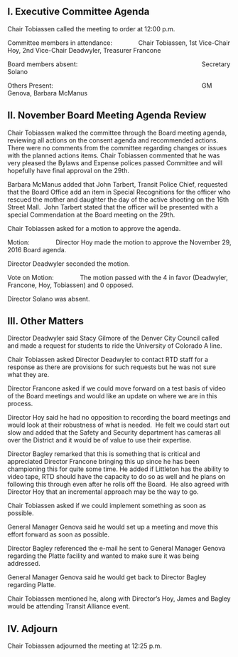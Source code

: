 ## I. Executive Committee Agenda

Chair Tobiassen called the meeting to order at 12:00 p.m.

Committee members in attendance:               Chair Tobiassen, 1st Vice-Chair Hoy, 2nd Vice-Chair Deadwyler, Treasurer Francone

Board members absent:                                                                       Secretary Solano

Others Present:                                                                                     GM Genova, Barbara McManus

## II. November Board Meeting Agenda Review

Chair Tobiassen walked the committee through the Board meeting agenda, reviewing all actions on the consent agenda and recommended actions.  There were no comments from the committee regarding changes or issues with the planned actions items. Chair Tobiassen commented that he was very pleased the Bylaws and Expense polices passed Committee and will hopefully have final approval on the 29th.

Barbara McManus added that John Tarbert, Transit Police Chief, requested that the Board Office add an item in Special Recognitions for the officer who rescued the mother and daughter the day of the active shooting on the 16th Street Mall.  John Tarbert stated that the officer will be presented with a special Commendation at the Board meeting on the 29th.

Chair Tobiassen asked for a motion to approve the agenda.

Motion:               Director Hoy made the motion to approve the November 29, 2016 Board agenda.

Director Deadwyler seconded the motion.

Vote on Motion:               The motion passed with the 4 in favor (Deadwyler, Francone, Hoy, Tobiassen) and 0 opposed.

Director Solano was absent.

## III. Other Matters

Director Deadwyler said Stacy Gilmore of the Denver City Council called and made a request for students to ride the University of Colorado A line.

Chair Tobiassen asked Director Deadwyler to contact RTD staff for a response as there are provisions for such requests but he was not sure what they are.

Director Francone asked if we could move forward on a test basis of video of the Board meetings and would like an update on where we are in this process.

Director Hoy said he had no opposition to recording the board meetings and would look at their robustness of what is needed.  He felt we could start out slow and added that the Safety and Security department has cameras all over the District and it would be of value to use their expertise.

Director Bagley remarked that this is something that is critical and appreciated Director Francone bringing this up since he has been championing this for quite some time. He added if Littleton has the ability to video tape, RTD should have the capacity to do so as well and he plans on following this through even after he rolls off the Board.  He also agreed with Director Hoy that an incremental approach may be the way to go.

Chair Tobiassen asked if we could implement something as soon as possible.

General Manager Genova said he would set up a meeting and move this effort forward as soon as possible.

Director Bagley referenced the e-mail he sent to General Manager Genova regarding the Platte facility and wanted to make sure it was being addressed.

General Manager Genova said he would get back to Director Bagley regarding Platte.

Chair Tobiassen mentioned he, along with Director’s Hoy, James and Bagley would be attending Transit Alliance event.

## IV. Adjourn

Chair Tobiassen adjourned the meeting at 12:25 p.m.